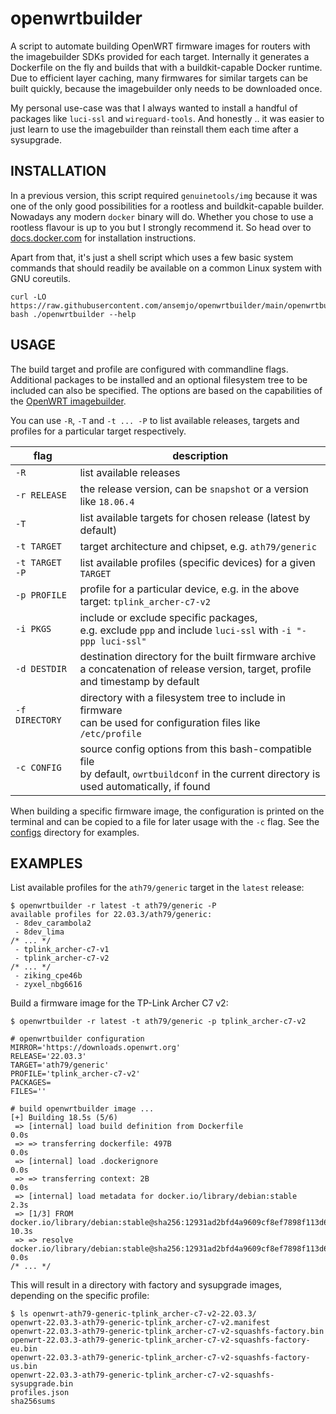 # openwrtbuilder

A script to automate building OpenWRT firmware images for routers with the imagebuilder SDKs provided for each target. Internally it generates a Dockerfile on the fly and builds that with a buildkit-capable Docker runtime. Due to efficient layer caching, many firmwares for similar targets can be built quickly, because the imagebuilder only needs to be downloaded once.

My personal use-case was that I always wanted to install a handful of packages like `luci-ssl` and `wireguard-tools`. And honestly .. it was easier to just learn to use the imagebuilder than reinstall them each time after a sysupgrade.

## INSTALLATION

In a previous version, this script required `genuinetools/img` because it was one of the only good possibilities for a rootless and buildkit-capable builder. Nowadays any modern `docker` binary will do. Whether you chose to use a rootless flavour is up to you but I strongly recommend it. So head over to [docs.docker.com](https://docs.docker.com/engine/install/ubuntu/) for installation instructions.

Apart from that, it's just a shell script which uses a few basic system commands that should readily be available on a common Linux system with GNU coreutils.

```
curl -LO https://raw.githubusercontent.com/ansemjo/openwrtbuilder/main/openwrtbuilder
bash ./openwrtbuilder --help
```

## USAGE

The build target and profile are configured with commandline flags. Additional packages to be installed and an optional filesystem tree to be included can also be specified. The options are based on the capabilities of the [OpenWRT imagebuilder](https://openwrt.org/docs/guide-user/additional-software/imagebuilder).

You can use `-R`, `-T` and `-t ... -P` to list available releases, targets and profiles for a particular target respectively.

| flag | description |
|------|-------------|
| `-R` | list available releases |
| `-r RELEASE` | the release version, can be `snapshot` or a version like `18.06.4` |
| `-T` | list available targets for chosen release (latest by default) |
| `-t TARGET` | target architecture and chipset, e.g. `ath79/generic` |
| `-t TARGET -P` | list available profiles (specific devices) for a given `TARGET` |
| `-p PROFILE` | profile for a particular device, e.g. in the above target: `tplink_archer-c7-v2` |
| `-i PKGS` | include or exclude specific packages,<br />e.g. exclude `ppp` and include `luci-ssl` with `-i "-ppp luci-ssl"` |
| `-d DESTDIR` | destination directory for the built firmware archive<br />a concatenation of release version, target, profile and timestamp by default |
| `-f DIRECTORY` | directory with a filesystem tree to include in firmware<br />can be used for configuration files like `/etc/profile` |
| `-c CONFIG` | source config options from this bash-compatible file<br />by default, `owrtbuildconf` in the current directory is used automatically, if found |

When building a specific firmware image, the configuration is printed on the terminal and can be copied to a file for later usage with the `-c` flag. See the [configs](configs/) directory for examples.

## EXAMPLES

List available profiles for the `ath79/generic` target in the `latest` release:

```
$ openwrtbuilder -r latest -t ath79/generic -P
available profiles for 22.03.3/ath79/generic:
 - 8dev_carambola2
 - 8dev_lima
/* ... */
 - tplink_archer-c7-v1
 - tplink_archer-c7-v2
/* ... */
 - ziking_cpe46b
 - zyxel_nbg6616
```

Build a firmware image for the TP-Link Archer C7 v2:

```
$ openwrtbuilder -r latest -t ath79/generic -p tplink_archer-c7-v2

# openwrtbuilder configuration
MIRROR='https://downloads.openwrt.org'
RELEASE='22.03.3'
TARGET='ath79/generic'
PROFILE='tplink_archer-c7-v2'
PACKAGES=
FILES=''

# build openwrtbuilder image ...
[+] Building 18.5s (5/6)                                                                                        
 => [internal] load build definition from Dockerfile                                                       0.0s
 => => transferring dockerfile: 497B                                                                       0.0s
 => [internal] load .dockerignore                                                                          0.0s
 => => transferring context: 2B                                                                            0.0s
 => [internal] load metadata for docker.io/library/debian:stable                                           2.3s
 => [1/3] FROM docker.io/library/debian:stable@sha256:12931ad2bfd4a9609cf8ef7898f113d67dce8058f0c27f01c9  10.3s
 => => resolve docker.io/library/debian:stable@sha256:12931ad2bfd4a9609cf8ef7898f113d67dce8058f0c27f01c90  0.0s
/* ... */
```

This will result in a directory with factory and sysupgrade images, depending on the specific profile:

```
$ ls openwrt-ath79-generic-tplink_archer-c7-v2-22.03.3/
openwrt-22.03.3-ath79-generic-tplink_archer-c7-v2.manifest
openwrt-22.03.3-ath79-generic-tplink_archer-c7-v2-squashfs-factory.bin
openwrt-22.03.3-ath79-generic-tplink_archer-c7-v2-squashfs-factory-eu.bin
openwrt-22.03.3-ath79-generic-tplink_archer-c7-v2-squashfs-factory-us.bin
openwrt-22.03.3-ath79-generic-tplink_archer-c7-v2-squashfs-sysupgrade.bin
profiles.json
sha256sums
```

